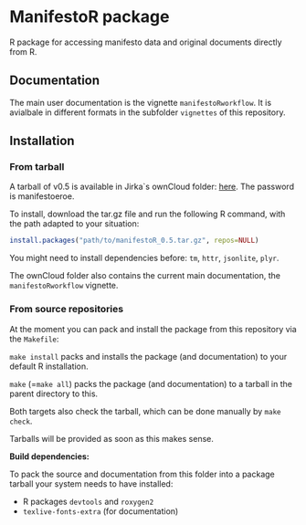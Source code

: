 # ManifestoR package

R package for accessing manifesto data and original documents directly from R.

## Documentation

The main user documentation is the vignette `manifestoRworkflow`.
It is avialbale in different formats in the subfolder `vignettes` of this repository.

## Installation

### From tarball

A tarball of v0.5 is available in Jirka`s ownCloud folder:
[here](https://cloud.wzb.eu/public.php?service=files&t=8b30d7bd0e9a18062fbeea6cf8f2e3f3).
The password is manifestoeroe.

To install, download the tar.gz file and run the following R command, with the path adapted to your situation:

```r
install.packages("path/to/manifestoR_0.5.tar.gz", repos=NULL)
```

You might need to install dependencies before: `tm`, `httr`, `jsonlite`, `plyr`.

The ownCloud folder also contains the current main documentation, the `manifestoRworkflow` vignette.


### From source repositories

At the moment you can pack and install the package from this repository via the `Makefile`:

`make install` packs and installs the package (and documentation) to your default R installation.

`make` (=`make all`) packs the package (and documentation) to a tarball in the parent directory to this.

Both targets also check the tarball, which can be done manually by `make check`.

Tarballs will be provided as soon as this makes sense.


**Build dependencies:**

To pack the source and documentation from this folder into a package tarball your system needs to have installed:

* R packages `devtools` and `roxygen2`
* `texlive-fonts-extra` (for documentation)